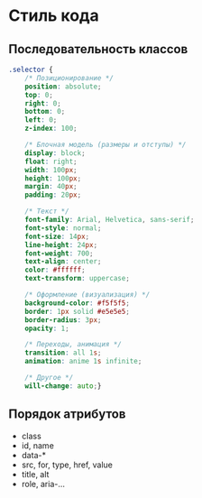 # Стиль кода

## Последовательность классов
```css
.selector {
    /* Позиционирование */
    position: absolute;
    top: 0;
    right: 0;
    bottom: 0;
    left: 0;
    z-index: 100;

    /* Блочная модель (размеры и отступы) */
    display: block;
    float: right;
    width: 100px;
    height: 100px;
    margin: 40px;
    padding: 20px;

    /* Текст */
    font-family: Arial, Helvetica, sans-serif;
    font-style: normal;
    font-size: 14px;
    line-height: 24px;
    font-weight: 700;
    text-align: center;
    color: #ffffff;
    text-transform: uppercase;

    /* Оформление (визуализация) */
    background-color: #f5f5f5;
    border: 1px solid #e5e5e5;
    border-radius: 3px;
    opacity: 1;

    /* Переходы, анимация */
    transition: all 1s;
    animation: anime 1s infinite;

    /* Другое */
    will-change: auto;}
```

## Порядок атрибутов
- class
- id, name
- data-*
- src, for, type, href, value
- title, alt
- role, aria-...